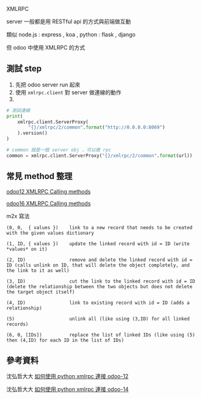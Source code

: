 XMLRPC

server 一般都是用 RESTful api 的方式與前端做互動

類似 node.js : express , koa , python : flask , django

但 odoo 中使用 XMLRPC 的方式

## 測試 step

1. 先把 odoo server run 起來
2. 使用 `xmlrpc.client` 對 server 做連線的動作
3. 
```python
# 測試連線
print(
    xmlrpc.client.ServerProxy(
        "{}/xmlrpc/2/common".format("http://0.0.0.0:8069")
    ).version()
)

# common 就是一個 server obj ，可以做 rpc
common = xmlrpc.client.ServerProxy("{}/xmlrpc/2/common".format(url))
```

## 常見 method 整理

[odoo12 XMLRPC Calling methods](https://www.odoo.com/documentation/12.0/developer/webservices/odoo.html#calling-methods)

[odoo16 XMLRPC Calling methods](https://www.odoo.com/documentation/master/developer/reference/external_api.html#calling-methods)

m2x 寫法

```
(0, 0,  { values })    link to a new record that needs to be created with the given values dictionary

(1, ID, { values })    update the linked record with id = ID (write *values* on it)

(2, ID)                remove and delete the linked record with id = ID (calls unlink on ID, that will delete the object completely, and the link to it as well)

(3, ID)                cut the link to the linked record with id = ID (delete the relationship between the two objects but does not delete the target object itself)

(4, ID)                link to existing record with id = ID (adds a relationship)

(5)                    unlink all (like using (3,ID) for all linked records)

(6, 0, [IDs])          replace the list of linked IDs (like using (5) then (4,ID) for each ID in the list of IDs)
```

## 參考資料 

沈弘哲大大 [如何使用 python xmlrpc 連接 odoo-12](https://github.com/twtrubiks/odoo-demo-addons-tutorial/tree/master/xml-rpc-odoo)

沈弘哲大大 [如何使用 python xmlrpc 連接 odoo-14](https://github.com/twtrubiks/odoo-demo-addons-tutorial/tree/14.0/xml-rpc-odoo)